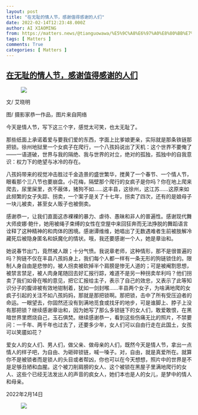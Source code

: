 ```yaml
---
layout: post
title: "在无耻的情人节，感谢值得感谢的人们"
date: 2022-02-14T12:23:48.000Z
author: AI XIAOMING
from: https://matters.news/@tianguowawa/%E5%9C%A8%E6%97%A0%E8%80%BB%E7%9A%84%E6%83%85%E4%BA%BA%E8%8A%82-%E6%84%9F%E8%B0%A2%E5%80%BC%E5%BE%97%E6%84%9F%E8%B0%A2%E7%9A%84%E4%BA%BA%E4%BB%AC-bafyreih3m4ee3ldczxp3zzp7nkn3scgsymqnybcesyiqd6zbdnp4tjjafy
tags: [ Matters ]
comments: True
categories: [ Matters ]
---
```

<!--1644841428000-->
[在无耻的情人节，感谢值得感谢的人们](https://matters.news/@tianguowawa/%E5%9C%A8%E6%97%A0%E8%80%BB%E7%9A%84%E6%83%85%E4%BA%BA%E8%8A%82-%E6%84%9F%E8%B0%A2%E5%80%BC%E5%BE%97%E6%84%9F%E8%B0%A2%E7%9A%84%E4%BA%BA%E4%BB%AC-bafyreih3m4ee3ldczxp3zzp7nkn3scgsymqnybcesyiqd6zbdnp4tjjafy)
------

<div>
<figure class="image"><img src="https://assets.matters.news/embed/ea7c393c-dec7-4116-bc01-58963f86e185.jpeg" data-asset-id="ea7c393c-dec7-4116-bc01-58963f86e185" referrerpolicy="no-referrer"><figcaption><span></span></figcaption></figure><p>文/ 艾晓明</p><p>图/ 摄影家恭一作品，图片来自网络</p><p>今天是情人节，写下这三个字，感觉太可笑，也太无耻了。</p><p>那些纸面上承诺着爱与要我们爱的东西，字面上比爹娘更亲，实际就是那条铁链那把锁。徐州地狱里一个女疯子在爬行，一个八孩妈说出了天机：这个世界不要俺了——一语道破，世界与我的隔绝、我与世界的对立，绝对的孤独，孤独中的自我意识：权力下的绝望与冰冷的存在。</p><p>八孩妈带来的视觉冲击胜过千金造景的盛世繁华，搅黄了一个春节、一个情人节，眼看那个三八节也要崩盘。小花梅，隔壁那个爬行的女疯子是你吗？你在地上爬来爬去，尿里屎里，衣不蔽体，猪狗不如……这丰县，这徐州，这江苏……这原来如此频繁的女子失踪、拐卖，一个案子是关了十七年，拐卖了四次，还有的是娘母子一块儿被卖，甚至女人贩子也被倒卖。</p><p>感谢恭一，让我们直面这赤裸裸的暴力、虐待、愚昧和非人的普遍性。感谢现代舞大师皮娜·鲍什，她用被绳子束缚的女性在空屋中来回狂奔而无法挣脱的舞蹈语言诠释了这种精神的和肉体的困境。感谢谭维维，她唱出了无数遇难者生前被肢解冷藏死后被隐身匿名和妖魔化的情状。哦，我还要感谢一个人，她是章诒和。</p><p>她说春节出门，竟然被人跟；十分气愤。我说章老师，这种情形，那不是很普遍的吗？狗链不仅在丰县八孩妈身上，我们每个人都一样有一条无形的狗链锁住的。限制人身自由是悲惨的，被人拐卖被砍掉半个肩膀是惨无人道的；可是被阉割思想，被禁言禁足，被人肉身尾随回去好汇报行踪，难道不是另一种拐卖牟利吗？他们拐卖了我们如骨在喉的意见，把它汇报给主子，表示了自己的效忠，又表示了此等知识分子的腹诽被有效地钳制着，犹如一剑封喉……丰县两个女子，为啥满地爬的女疯子引起的关注不如八孩妈妈，那就是那把锁啊。那把锁，击中了所有受压迫者的命运。一眼望去，你固然还没有到满地觅食或找牙的地步，可是谁脚上、脖子上没有那把锁？继续感谢章诒和，因为她写了那么多锁链下的女人们，敢爱敢恨，在黑暗世界里燃烧自己，玉石俱焚。继续感谢恭一，看到这些伤痛无比的照片，不禁要问：一千年、两千年也过去了，还要多少年，女人们可以自由行走在此国土，女孩可以笑靥如花？</p><p>爱女人的女人们、男人们，做父亲、做母亲的人们，既然今天是情人节，拿出一点情人的样子吧，为自由、为砸碎锁链，喊一嗓子。对，自由，就是真爱所在。就算你不是被锁者而是锁人的头目或者帮凶，你也可以在今天想想，照片中的世界是不是足够丑陋和血腥。这个被刀削肩膀的女人、这个被锁在黑屋子里满地爬行的女人、这些个已经无法发出人的声音的疯女人，她们本也是人的女儿，是梦中的情人和母亲。</p><p>                           2022年2月14日</p><figure class="image"><img src="https://assets.matters.news/embed/03aa0cba-0e24-4747-96cd-45868242aa42.jpeg" data-asset-id="03aa0cba-0e24-4747-96cd-45868242aa42" referrerpolicy="no-referrer"><figcaption><span></span></figcaption></figure><p><br></p><p><br></p>
</div>
